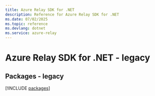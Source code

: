 ```yaml
---
title: Azure Relay SDK for .NET
description: Reference for Azure Relay SDK for .NET
ms.date: 07/02/2025
ms.topic: reference
ms.devlang: dotnet
ms.service: azure-relay
---
```

# Azure Relay SDK for .NET - legacy
## Packages - legacy
[!INCLUDE [packages](relay-index.md)]